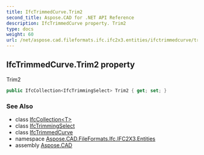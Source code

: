 ```yaml
---
title: IfcTrimmedCurve.Trim2
second_title: Aspose.CAD for .NET API Reference
description: IfcTrimmedCurve property. Trim2
type: docs
weight: 60
url: /net/aspose.cad.fileformats.ifc.ifc2x3.entities/ifctrimmedcurve/trim2/
---
```

## IfcTrimmedCurve.Trim2 property

Trim2

```csharp
public IfcCollection<IfcTrimmingSelect> Trim2 { get; set; }
```

### See Also

* class [IfcCollection&lt;T&gt;](../../../aspose.cad.fileformats.ifc/ifccollection-1/)
* class [IfcTrimmingSelect](../../../aspose.cad.fileformats.ifc.ifc2x3.types/ifctrimmingselect/)
* class [IfcTrimmedCurve](../)
* namespace [Aspose.CAD.FileFormats.Ifc.IFC2X3.Entities](../../ifctrimmedcurve/)
* assembly [Aspose.CAD](../../../)


